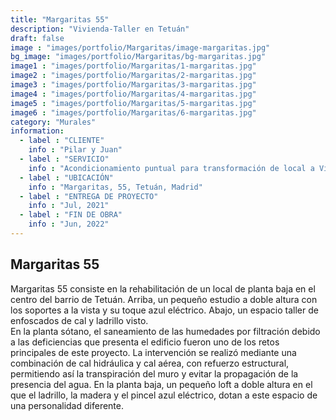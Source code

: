 ```yaml
---
title: "Margaritas 55"
description: "Vivienda-Taller en Tetuán"
draft: false
image : "images/portfolio/Margaritas/image-margaritas.jpg"
bg_image: "images/portfolio/Margaritas/bg-margaritas.jpg"
image1 : "images/portfolio/Margaritas/1-margaritas.jpg"
image2 : "images/portfolio/Margaritas/2-margaritas.jpg"
image3 : "images/portfolio/Margaritas/3-margaritas.jpg"
image4 : "images/portfolio/Margaritas/4-margaritas.jpg"
image5 : "images/portfolio/Margaritas/5-margaritas.jpg"
image6 : "images/portfolio/Margaritas/6-margaritas.jpg"
category: "Murales"
information:
  - label : "CLIENTE"
    info : "Pilar y Juan"
  - label : "SERVICIO"
    info : "Acondicionamiento puntual para transformación de local a Vivienda-taller en Tetuán"
  - label : "UBICACIÓN"
    info : "Margaritas, 55, Tetuán, Madrid"
  - label : "ENTREGA DE PROYECTO"
    info : "Jul, 2021"
  - label : "FIN DE OBRA"
    info : "Jun, 2022"
---
```


## Margaritas 55 

Margaritas 55 consiste en la rehabilitación de un local de planta baja en el centro del barrio de Tetuán. 
Arriba, un pequeño estudio a doble altura con los soportes a la vista y su toque azul eléctrico. 
Abajo, un espacio taller de enfoscados de cal y ladrillo visto.  
En la planta sótano, el saneamiento de las humedades por filtración debido a las deficiencias que presenta el edificio fueron uno de los retos principales de este proyecto. La intervención se realizó mediante una combinación de cal hidráulica y cal aérea, con refuerzo estructural, permitiendo así la transpiración del muro y evitar la propagación de la presencia del agua.
En la planta baja, un pequeño loft a doble altura en el que el ladrillo, la madera y el pincel azul eléctrico, dotan a este espacio de una personalidad diferente.  

